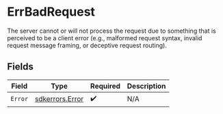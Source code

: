 # ErrBadRequest

The server cannot or will not process the request due to something that is perceived to be a client error (e.g., malformed request syntax, invalid request message framing, or deceptive request routing).


## Fields

| Field                                              | Type                                               | Required                                           | Description                                        |
| -------------------------------------------------- | -------------------------------------------------- | -------------------------------------------------- | -------------------------------------------------- |
| `Error`                                            | [sdkerrors.Error](../../models/sdkerrors/error.md) | :heavy_check_mark:                                 | N/A                                                |